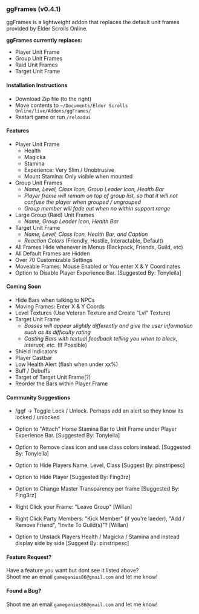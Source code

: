 ### ggFrames (v0.4.1)

ggFrames is a lightweight addon that replaces the default unit frames provided by Elder Scrolls Online.

**ggFrames currently replaces:**

  - Player Unit Frame
  - Group Unit Frames
  - Raid Unit Frames
  - Target Unit Frame

#### Installation Instructions

- Download Zip file (to the right)
- Move contents to `~/Documents/Elder Scrolls Online/live/Addons/ggFrames/`
- Restart game or run `/reloadui`

#### Features

- Player Unit Frame
  - Health
  - Magicka
  - Stamina
  - Experience: Very Slim / Unobtrusive
  - Mount Stamina: Only visible when mounted
- Group Unit Frames
  - *Name, Level, Class Icon, Group Leader Icon, Health Bar*
  - *Player frame will remain on top of group list, so that it will not confuse the player when grouped / ungrouped*
  - *Group member will fade out when no within support range*
- Large Group (Raid) Unit Frames
  - *Name, Group Leader Icon, Health Bar*
- Target Unit Frame
  - *Name, Level, Class Icon, Health Bar, and Caption*
  - *Reaction Colors* (Friendly, Hostile, Interactable, Default)
- All Frames Hide whenever in Menus (Backpack, Friends, Guild, etc)
- All Default Frames are Hidden
- Over 70 Customizable Settings
- Moveable Frames: Mouse Enabled or You enter X & Y Coordinates
- Option to Disable Player Experience Bar. [Suggested By: Tonyleila]

#### Coming Soon

- Hide Bars when talking to NPCs
- Moving Frames: Enter X & Y Coords
- Level Textures (Use Veteran Texture and Create "Lvl" Texture)
- Target Unit Frame
  - *Bosses will appear slightly differently and give the user information such as its difficulty rating*
  - *Casting Bars with textual feedback telling you when to block, interupt, etc.* (If Possible)
- Shield Indicators
- Player Castbar
- Low Health Alert (flash when under xx%)
- Buff / Debuffs
- Target of Target Unit Frame(?)
- Reorder the Bars within Player Frame

#### Community Suggestions

- /ggf -> Toggle Lock / Unlock.  Perhaps add an alert so they know its locked / unlocked
- Option to "Attach" Horse Stamina Bar to Unit Frame under Player Experience Bar. [Suggested By: Tonyleila]
- Option to Remove class icon and use class colors instead. [Suggested By: Tonyleila]
- Option to Hide Players Name, Level, Class [Suggest By: pinstripesc]
- Option to Hide Player [Suggested By: Fing3rz]
- Option to Change Master Transparency per frame [Suggested By: Fing3rz]
- Right Click your Frame: "Leave Group" [Willan]
- Right Click Party Members: "Kick Member" (if you're laeder), "Add / Remove Friend", "Invite To Guild(s)"? [Willan]

- Option to Unstack Players Health / Magicka / Stamina and instead display side by side [Suggest By: pinstripesc]

#### Feature Request?

Have a feature you want but dont see it listed above?  
Shoot me an email `gamegenius86@gmail.com` and let me know!

#### Found a Bug?

Shoot me an email `gamegenius86@gmail.com` and let me know!